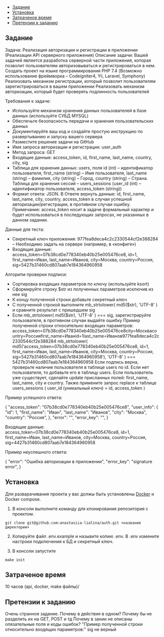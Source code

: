 * [Задание](#Задание)
* [Установка](#Установка)
* [Затраченое время](#Затраченое-время)
* [Претензии к заданию](#Претензии-к-заданию)

Задание
---------

Задача: Реализация авторизации и регистрации в приложении  (Реализации API серверного приложения)
Описание задачи: Вашей задачей является разработка серверной части приложения, которая позволит пользователям авторизовываться и регистрироваться в нем.
Создать проект на языке программирования PHP 7.4 (Возможно использование фреймворка – Codeigniter4, Yii, Laravel, Symphony)
Реализовать механизм регистрации, который позволит пользователям зарегистрироваться в вашем приложении
Реализовать механизм авторизации, который будет проверять подлинность пользователей


Требования к задаче:
- Используйте механизм хранения данных пользователей в базе данных (используйте СУБД MYSQL)
- Обеспечьте безопасность передачи и хранения пользовательских данных
- Документируйте ваш код и создайте простую инструкцию по развертыванию и запуску вашего сервера
- Разместите решение задачи на GitHub
- Имя запроса авторизации и регистрации: user_auth
- Метод запроса: GET
- Входящие данные: access_token, id, first_name, last_name, country, city, sig
- Таблица для хранения данных: users, поля id (int) – идентификатор пользователя, first_name (string) – Имя пользователя, last_name (string) – фамилия, city (string) – Город, country (string) – Страна. Таблица для хранения сессий – users_sessions (user_id (int) – идентификатор пользователя, access_token (string))
- Формат ответа: JSON. В Ответе вернуть данные: id, first_name, last_name, city, country, access_token в случаи успешной авторизации/регистрации, в противном случаи ошибку.
Примечание: access_token носит в задаче формальный характер и будет использоваться в последующих запросах, не указанных в данном задании.

Данные для теста:
- Секретный ключ приложения: 977fea8deca4c2c2330544cf2e388284 – Необходимо задать на сервере (например, в «конфиге»)
- Входящие данные: access_token=07b38cd0e778340eb40b25e005476ce8, id=1, first_name=Иван, last_name=Иванов, city=Москва, country=Россия, sig=5427b31460cd807aab7e184364960958

Алгоритм проверки подписи:
- Сортировка входящих параметров по ключу (используйте ksort)
- Сформируйте строку $str из полученных параметров исключив из нее sig
- К концу полученной строки добавьте секретный ключ
- С полученной строкой выполните mb_strtolower( md5($str), 'UTF-8' ) и сравните результат с пришедшем sig
- Если mb_strtolower( md5($str), 'UTF-8' ) === sig, зарегистрируйте пользователя, в противном случаи выдайте ошибку
Пример полученной строки относительно входящих параметров: access_token=07b38cd0e778340eb40b25e005476ce8city=Москваcountry=Россияfirst_name=Иванid=1last_name=Иванов977fea8deca4c2c2330544cf2e388284
mb_strtolower( md5(‘access_token=07b38cd0e778340eb40b25e005476ce8, id=1, first_name=Иван, last_name=Иванов, city=Москва, country=Россия, sig=5427b31460cd807aab7e184364960958’), 'UTF-8' ) === 5427b31460cd807aab7e184364960958
Если подпись верна, проверьте наличие пользователя в таблице users по id. Если нет пользователя, то добавьте его в таблицу users. Если пользователь уже существует, сделайте update присланных полей: first_name, last_name, city и country. Также примените запрос replace к таблице users_sessions ( user_id (уникальный ключ) = id, access_token )


Пример успешного ответа:

{
"access_token": "07b38cd0e778340eb40b25e005476ce8",
"user_info": {
"id": 1,
"first_name": "Иван",
"last_name": "Иванов",
"city": "Москва",
"country": "Россия",
},
"error": "",
"error_key": "",
}


Входящие данные: access_token=07b38cd0e778340eb40b25e005476ce8, id=1, first_name=Иван, last_name=Иванов, city=Москва, country=Россия, sig=4427b31460cd807aab7e184364960958


Пример неуспешного ответа:


{
"error": "Ошибка авторизации в приложении",
"error_key": "signature error",
}

Установка
---------
Для разварачивания проекта у вас должы быть установлены [Docker](http://docker.com) и Docker compose.

1. В консоли выполните команду для клонирования репозитория с проектом.
```
git clone git@github.com:anastasiia-lialina/auth.git <название директории>
```
   
2. Копируйте файл .env.example и назывите копию .env. В .env измените настроки подключения к БД и секретный ключ.

3. В консоли запустите
```
make init
```

Затраченое время
-----
10 часов (api, docker, make файлы)/

Претензии к заданию
---
Очень странное задание. Почему в действия в одном? Почему бы не разделить их на GET, POST и тд
Почему в зании не описаны опязательные поля и коды ошибок?
"Пример полученной строки относительно входящих параметров:" sig не верный

